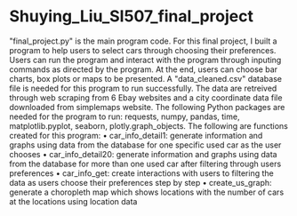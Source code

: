 # Shuying_Liu_SI507_final_project
"final_project.py" is the main program code. 
For this final project, I built a program to help users to select cars through choosing their preferences. Users can run the program and interact with the program through inputing commands as directed by the program. At the end, users can choose bar charts, box plots or maps to be presented. 
A "data_cleaned.csv" database file is needed for this program to run successfully. The data are retreived through web scraping from 6 Ebay websites and a city coordinate data file downloaded from simplemaps website.
The following Python packages are needed for the program to run: requests, numpy, pandas, time, matplotlib.pyplot, seaborn, plotly.graph_objects.
The following are functions created for this program:
•	car_info_detail1: generate information and graphs using data from the database for one specific used car as the user chooses
•	car_info_detail20: generate information and graphs using data from the database for more than one used car after filtering through users preferences
•	car_info_get: create interactions with users to filtering the data as users choose their preferences step by step
•	create_us_graph: generate a choropleth map which shows locations with the number of cars at the locations using location data

